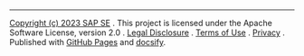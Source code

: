<!-- docs/_footer.md -->
<br>
<hr>

[Copyright (c) 2023 SAP SE](https://sap.com)   .  This project is licensed under the Apache Software License, version 2.0   .
[Legal Disclosure](https://www.sap.com/about/legal/impressum.html)   .
[Terms of Use](https://www.sap.com/corporate/en/legal/terms-of-use.html)   .
[Privacy](https://docs.github.com/en/site-policy/privacy-policies/github-privacy-statement)   .
Published with [GitHub Pages](https://docs.github.com/en/site-policy/github-terms/github-terms-of-service) and [docsify](https://github.com/docsifyjs/docsify/).
